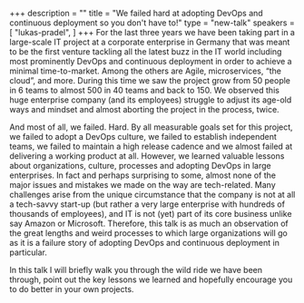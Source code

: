 +++
description = ""
title = "We failed hard at adopting DevOps and continuous deployment so you don't have to!"
type = "new-talk"
speakers = [
        "lukas-pradel",
]
+++
For the last three years we have been taking part in a large-scale IT project at a corporate enterprise in Germany that was meant to be the first venture tackling all the latest buzz in the IT world including most prominently DevOps and continuous deployment in order to achieve a minimal time-to-market. Among the others are Agile, microservices, “the cloud”, and more. During this time we saw the project grow from 50 people in 6 teams to almost 500 in 40 teams and back to 150. We observed this huge enterprise company (and its employees) struggle to adjust its age-old ways and mindset and almost aborting the project in the process, twice.

And most of all, we failed. Hard. By all measurable goals set for this project, we failed to adopt a DevOps culture, we failed to establish independent teams, we failed to maintain a high release cadence and we almost failed at delivering a working product at all. However, we learned valuable lessons about organizations, culture, processes and adopting DevOps in large enterprises. In fact and perhaps surprising to some, almost none of the major issues and mistakes we made on the way are tech-related. Many challenges arise from the unique circumstance that the company is not at all a tech-savvy start-up (but rather a very large enterprise with hundreds of thousands of employees), and IT is not (yet) part of its core business unlike say Amazon or Microsoft. Therefore, this talk is as much an observation of the great lengths and weird processes to which large organizations will go as it is a failure story of adopting DevOps and continuous deployment in particular.

In this talk I will briefly walk you through the wild ride we have been through, point out the key lessons we learned and hopefully encourage you to do better in your own projects.